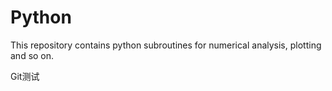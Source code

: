 # Python
This repository contains python subroutines for numerical analysis, plotting and so on.

Git测试
